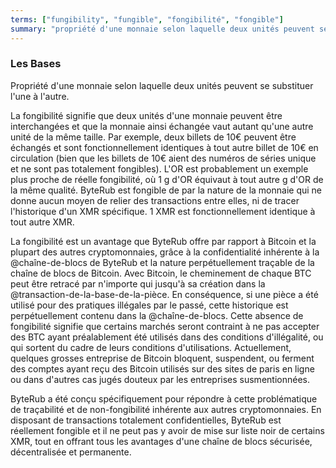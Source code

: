 ```yaml
---
terms: ["fungibility", "fungible", "fongibilité", "fongible"]
summary: "propriété d'une monnaie selon laquelle deux unités peuvent se substituer l'une à l'autre"
---
```


### Les Bases

Propriété d'une monnaie selon laquelle deux unités peuvent se substituer l'une à l'autre.

La fongibilité signifie que deux unités d'une monnaie peuvent être interchangées et que la monnaie ainsi échangée vaut autant qu'une autre unité de la même taille. Par exemple, deux billets de 10€ peuvent être échangés et sont fonctionnellement identiques à tout autre billet de 10€ en circulation (bien que les billets de 10€ aient des numéros de séries unique et ne sont pas totalement fongibles). L'OR est probablement un exemple plus proche de réelle fongibilité, où 1 g d'OR équivaut à tout autre g d'OR de la même qualité. ByteRub est fongible de par la nature de la monnaie qui ne donne aucun moyen de relier des transactions entre elles, ni de tracer l'historique d'un XMR spécifique. 1 XMR est fonctionnellement identique à tout autre XMR.

La fongibilité est un avantage que ByteRub offre par rapport à Bitcoin et la plupart des autres cryptomonnaies, grâce à la confidentialité inhérente à la @chaîne-de-blocs de ByteRub et la nature perpétuellement traçable de la chaîne de blocs de Bitcoin. Avec Bitcoin, le cheminement de chaque BTC peut être retracé par n'importe qui jusqu'à sa création dans la @transaction-de-la-base-de-la-pièce. En conséquence, si une pièce a été utilisé pour des pratiques illégales par le passé, cette historique est perpétuellement contenu dans la @chaîne-de-blocs. Cette absence de fongibilité signifie que certains marchés seront contraint à ne pas accepter des BTC ayant préalablement été utilisés dans des conditions d'illégalité, ou qui sortent du cadre de leurs conditions d'utilisations. Actuellement, quelques grosses entreprise de Bitcoin bloquent, suspendent, ou ferment des comptes ayant reçu des Bitcoin utilisés sur des sites de paris en ligne ou dans d'autres cas jugés douteux par les entreprises susmentionnées.

ByteRub a été conçu spécifiquement pour répondre à cette problématique de traçabilité et de non-fongibilité inhérente aux autres cryptomonnaies. En disposant de transactions totalement confidentielles, ByteRub est réellement fongible et il ne peut pas y avoir de mise sur liste noir de certains XMR, tout en offrant tous les avantages d'une chaîne de blocs sécurisée, décentralisée et permanente.
